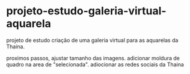 # projeto-estudo-galeria-virtual-aquarela
projeto de estudo criação de uma galeria virtual para as aquarelas da Thaina.

proximos passos, ajustar tamanho das imagens.
adicionar moldura de quadro na area de "selecionada".
adiocionar as redes sociais da Thaina
